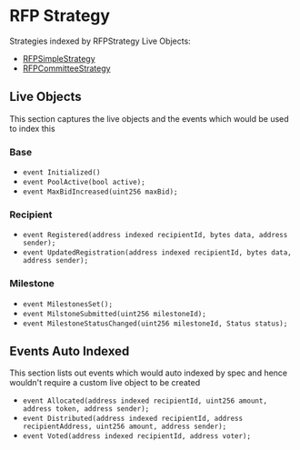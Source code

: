 # RFP Strategy

Strategies indexed by RFPStrategy Live Objects:
- [RFPSimpleStrategy](https://github.com/allo-protocol/allo-v2/blob/main/contracts/strategies/rfp-simple/RFPSimpleStrategy.sol)
- [RFPCommitteeStrategy](https://github.com/allo-protocol/allo-v2/blob/main/contracts/strategies/rfp-committee/RFPCommitteeStrategy.sol)

## Live Objects

This section captures the live objects and the events which would be used to index this

### Base   
- `event Initialized()`
- `event PoolActive(bool active);`
- `event MaxBidIncreased(uint256 maxBid);`

### Recipient
- `event Registered(address indexed recipientId, bytes data, address sender);`
- `event UpdatedRegistration(address indexed recipientId, bytes data, address sender);`

### Milestone
- `event MilestonesSet();`
- `event MilstoneSubmitted(uint256 milestoneId);`
- `event MilestoneStatusChanged(uint256 milestoneId, Status status);`

## Events Auto Indexed
This section lists out events which would auto indexed by spec and hence wouldn't require a custom live object to be created
- `event Allocated(address indexed recipientId, uint256 amount, address token, address sender);`
- `event Distributed(address indexed recipientId, address recipientAddress, uint256 amount, address sender);`
- `event Voted(address indexed recipientId, address voter);`

